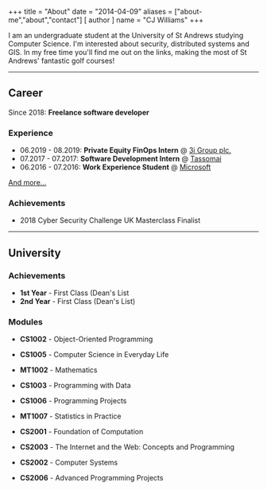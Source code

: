 +++
title = "About"
date = "2014-04-09"
aliases = ["about-me","about","contact"]
[ author ]
  name = "CJ Williams"
+++

I am an undergraduate student at the University of St Andrews studying Computer Science. I'm interested about security, 
distributed systems and GIS. In my free time you'll find me out on the links, making the most of St Andrews' fantastic 
golf courses!

***

## Career

Since 2018: **Freelance software developer**

### Experience

- 06.2019 - 08.2019: **Private Equity FinOps Intern** @ [3i Group plc.](https://www.3i.com/)
- 07.2017 - 07.2017: **Software Development Intern** @ [Tassomai](https://www.tassomai.com/)
- 06.2016 - 07.2016: **Work Experience Student** @ [Microsoft](https://www.microsoft.com/en-gb/about/)

[And more...](linkedin.com/in/cjwilliams20/)

### Achievements

- 2018 Cyber Security Challenge UK Masterclass Finalist

***

## University

### Achievements

- **1st Year** - First Class (Dean's List
- **2nd Year** - First Class (Dean's List)


### Modules

- **CS1002** - Object-Oriented Programming
- **CS1005** - Computer Science in Everyday Life
- **MT1002** - Mathematics

- **CS1003** - Programming with Data
- **CS1006** - Programming Projects
- **MT1007** - Statistics in Practice


- **CS2001** - Foundation of Computation
- **CS2003** - The Internet and the Web: Concepts and Programming


- **CS2002** - Computer Systems
- **CS2006** - Advanced Programming Projects

